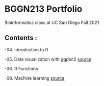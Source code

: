 # BGGN213 Portfolio

Bioinformatics class at UC San Diego Fall 2021

 ## Contents :
 
 -04. Introduction to R
 
 -05. Data visualization with ggplot2 [source](https://github.com/jgc64094/bggn213/blob/main/class05/class05.md)
 
 -06. R Functions
 
 -08. Machine learning [source](https://github.com/jgc64094/bggn213/blob/main/class08/class08.Rmd)
